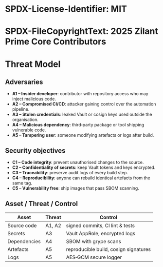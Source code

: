 # SPDX-License-Identifier: MIT
# SPDX-FileCopyrightText: 2025 Zilant Prime Core Contributors

# Threat Model

## Adversaries

- **A1 – Insider developer**: contributor with repository access who may inject malicious code.
- **A2 – Compromised CI/CD**: attacker gaining control over the automation pipeline.
- **A3 – Stolen credentials**: leaked Vault or cosign keys used outside the organisation.
- **A4 – Malicious dependency**: third‑party package or tool shipping vulnerable code.
- **A5 – Tampering user**: someone modifying artefacts or logs after build.

## Security objectives

- **C1 – Code integrity**: prevent unauthorised changes to the source.
- **C2 – Confidentiality of secrets**: keep Vault tokens and keys encrypted.
- **C3 – Traceability**: preserve audit logs of every build step.
- **C4 – Reproducibility**: anyone can rebuild identical artefacts from the same tag.
- **C5 – Vulnerability free**: ship images that pass SBOM scanning.

## Asset / Threat / Control

| Asset | Threat | Control |
|-------|--------|---------|
| Source code | A1, A2 | signed commits, CI lint & tests |
| Secrets | A3 | Vault AppRole, encrypted logs |
| Dependencies | A4 | SBOM with grype scans |
| Artefacts | A5 | reproducible build, cosign signatures |
| Logs | A5 | AES‑GCM secure logger |
